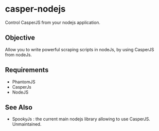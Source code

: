# casper-nodejs

Control CasperJS from your nodejs application.

## Objective

Allow you to write powerful scraping scripts in nodeJs, by using CasperJS from nodeJs.

## Requirements

- PhantomJS
- CasperJs
- NodeJS

## See Also

- SpookyJs : the current main nodejs library allowing to use CasperJS. Unmaintained.

